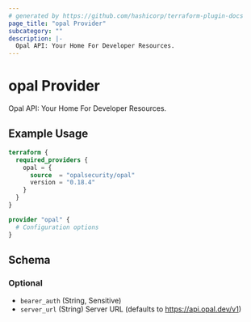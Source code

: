 ```yaml
---
# generated by https://github.com/hashicorp/terraform-plugin-docs
page_title: "opal Provider"
subcategory: ""
description: |-
  Opal API: Your Home For Developer Resources.
---
```


# opal Provider

Opal API: Your Home For Developer Resources.

## Example Usage

```terraform
terraform {
  required_providers {
    opal = {
      source  = "opalsecurity/opal"
      version = "0.18.4"
    }
  }
}

provider "opal" {
  # Configuration options
}
```

<!-- schema generated by tfplugindocs -->
## Schema

### Optional

- `bearer_auth` (String, Sensitive)
- `server_url` (String) Server URL (defaults to https://api.opal.dev/v1)
